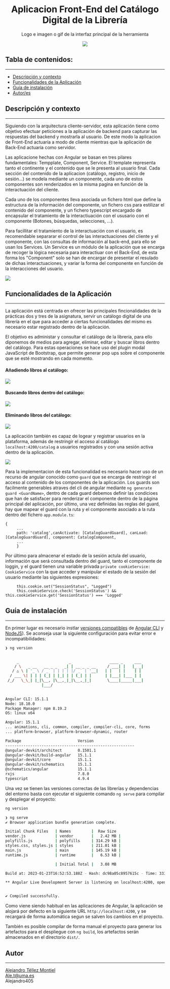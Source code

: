 <h1 align="center">Aplicacion Front-End del Catálogo Digital  de la Librería</h1>
<p align="center"> Logo e imagen o gif de la interfaz principal de la herramienta</p>
<p align="center"><img src="https://files.logoscdn.com/v1/assets/13817708/optimized"/></p> 


## Tabla de contenidos:

---

- [Descripción y contexto](#descripción-y-contexto)
- [Funcionalidades de la Aplicación](#funcionalidades-de-la-aplicación)
- [Guía de instalación](#guía-de-instalación)
- [Autor/es](#autores)

## Descripción y contexto
---

Siguiendo con la arquitectura cliente-servidor, esta aplicación tiene como objetivo efectuar peticiones a la aplicación de backend para capturar las respuestas del backend y mostrarla al usuario. De este modo la aplicacion de Front-End actuaría a modo de cliente mientras que la aplicación de Back-End actuaría como servidor.

Las aplicacione hechas con Angular se basan en tres pilares fundamentales: Tempplate, Component, Service. El template representa tanto el continente y el contenido que se le presenta al usuario final. Cada sección del contenido de la aplicacion (catálogo, registro, inicio de sesión...) se modela mediante un componente, cada uno de estos componentes son renderizados en la misma pagina en función de la interactuación del cliente. 

Cada uno de los componentes lleva asociada un fichero html que define la estructura de la información del componente, un fichero css para estilizar el contenido del componente, y un fichero typescript encargado de encapsular el tratamiento de la interactiuación con el ususario con el componente (Botones, búsquedas, selecciones, ...).

Para facillitar el tratamiento de la interactuación con el usuario, es recomendable separarar el control de las interactuaciones del cliente y el componente, con las consultas de información al back-end, para ello se usan los Services. Un Service es un módulo de la aplicación que se encarga de recoger la lógica necesaria para interactiuar con el Back-End, de esta forma los "Component" solo se han de encargar de presentar el resulado de dichas interactuaciones, y variar la forma del componente en función de la interacciones del usuario.

![](./demo/AngularArch.png)

## Funcionalidades de la Aplicación
---

La aplicación está centrada en ofrecer las principales fincionalidades de la prácticas dos y tres de la asignatura, servir un catálogo digital de una librería en el que para acceder a ciertas funcionalidades del mismo es necesario estar registrado dentro de la aplicación. 

El objetivo es administar y consultar el catálogo de la librería, para ello diponemos de medios para agregar, eliminar, editar y buscar libros dentro del catálogo. Para estas operaciones se hace uso del plugin modal JavaScript de Bootstrap, que permite generar pop ups sobre el componente que se esté mostrando en cada momento. 


#### __Añadiendo libros al catálogo:__
![](./demo/addBook.gif)


#### __Buscando libros dentro del catálogo:__

![](./demo/searchBook.gif)

#### __Eliminando libros del catálogo:__

![](./demo/delBook.gif)


La aplicación también es capaz de logear y registrar usuarios en la plataforma, además de restringir el acceso al catálogo `localhost:4200/catalog` a usuarios registrados y con una sesión activa dentro de la aplicación.

![](./demo/GuardDemo.gif)

Para la implementacion de esta funcionalidad es necesario hacer uso de un recurso de angular conocido como `guard` que se encarga de restringir el acceso al contenido de los componentes de la aplicación. Los guards son facilmente generables atraves del cli de angular mediante `ng generate guard <GuardName>`, dentro de cada guard debemos definir las condicioes que han de satisfacer para renderizar el componente dentro de la página principal del aplicación, por último, una vez definidas las reglas del guard, hay que mapear el guard con la ruta y el componente asociado a la ruta dentro del fichero `app.module.ts`:

``` {r}
{  
     ...
     path: 'catalog',canActivate: [CatalogGuardGuard], canLoad: [CatalogGuardGuard], component: CatalogComponent, 
     ...
     }
```

Por último para almacenar el estado de la sesión actula del usuario, información que será consultada dentro del guard, tanto el componente de loggin, y el guard tienen una variable privada `private cookieService: CookieService` con la que acceder y manipular el estado de la sesión del usuario mediante las siguientes expresiones: 

```{ts}
     this.cookie.set("SessionStatus", "Logged")
     this.cookieService.check('SessionStatus') && this.cookieService.get('SessionStatus') === 'Logged'
 ```


## Guía de instalación
---

En primer lugar es necesario instlar [versiones compatibles](https://angular.io/cli) de [Angular CLI](https://angular.io/cli) y [NodeJS](https://nodejs.org/en/download/)). Se aconseja usar la siguiente configuración para evitar error e incompatibilidades:

```sh { background=true }
❯ ng version


     _                      _                 ____ _     ___
    / \   _ __   __ _ _   _| | __ _ _ __     / ___| |   |_ _|
   / △ \ | '_ \ / _` | | | | |/ _` | '__|   | |   | |    | |
  / ___ \| | | | (_| | |_| | | (_| | |      | |___| |___ | |
 /_/   \_\_| |_|\__, |\__,_|_|\__,_|_|       \____|_____|___|
                |___/
    

Angular CLI: 15.1.1
Node: 18.10.0
Package Manager: npm 8.19.2
OS: linux x64

Angular: 15.1.1
... animations, cli, common, compiler, compiler-cli, core, forms
... platform-browser, platform-browser-dynamic, router

Package                         Version
---------------------------------------------------------
@angular-devkit/architect       0.1501.1
@angular-devkit/build-angular   15.1.1
@angular-devkit/core            15.1.1
@angular-devkit/schematics      15.1.1
@schematics/angular             15.1.1
rxjs                            7.8.0
typescript                      4.9.4
```

Una vez se tienen las versiones correctas de las librerías y dependencias del entorno basta con ejecutar el siguiente comando `ng serve` para compilar y desplegar el proyecto:

```sh {background=true}
ng version
```

```sh { background=true }
❯ ng serve
✔ Browser application bundle generation complete.

Initial Chunk Files   | Names         |  Raw Size
vendor.js             | vendor        |   2.42 MB | 
polyfills.js          | polyfills     | 314.29 kB | 
styles.css, styles.js | styles        | 211.01 kB | 
main.js               | main          | 145.19 kB | 
runtime.js            | runtime       |   6.53 kB | 

                      | Initial Total |   3.08 MB

Build at: 2023-01-23T16:52:53.188Z - Hash: dc98a05c8957615c - Time: 3331ms

** Angular Live Development Server is listening on localhost:4200, open your browser on http://localhost:4200/ **


✔ Compiled successfully.
```

Como viene siendo habitual en las aplicaciones de Angular, la aplicación se alojará por defecto en la siguiente URL `http://localhost:4200`, y se recargará de forma automática segun se salven los cambios en el proyecto.

También es posible compilar de forma manual el proyecto para generar los artefactos para el despliegue con `ng build`, los artefactos serán almacenados en el directorio `dist/`.

## Autor

---

[Alejandro Téllez Montiel](https://github.com/Alejandro405/bibliotecaDSTApp)           
Ale.t@uma.es   
Alejandro405
